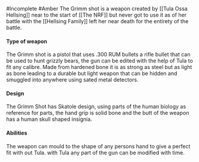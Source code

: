 #Incomplete #Amber 
The Grimm shot is a weapon created by [[Tula Ossa Hellsing]] near to the start of [[The NRF]] but never got to use it as of her battle with the [[Hellsing Family]] left her near death for the entirety of the battle. 
#### Type of weapon 
The Grimm shot is a pistol that uses .300 RUM bullets a rifle bullet that can be used to hunt grizzly bears, the gun can be edited with the help of Tula to fit any calibre. Made from hardened bone it is as strong as steel but as light as bone leading to a durable but light weapon that can be hidden and smuggled into anywhere using sated metal detectors.
#### Design 
The Grimm Shot has Skatole design, using parts of the human biology as reference for parts, the hand grip is solid bone and the butt of the weapon has a human skull shaped insignia. 
#### Abilities 
The weapon can mould to the shape of any persons hand to give a perfect fit with out Tula. with Tula any part of the gun can be modified with time.